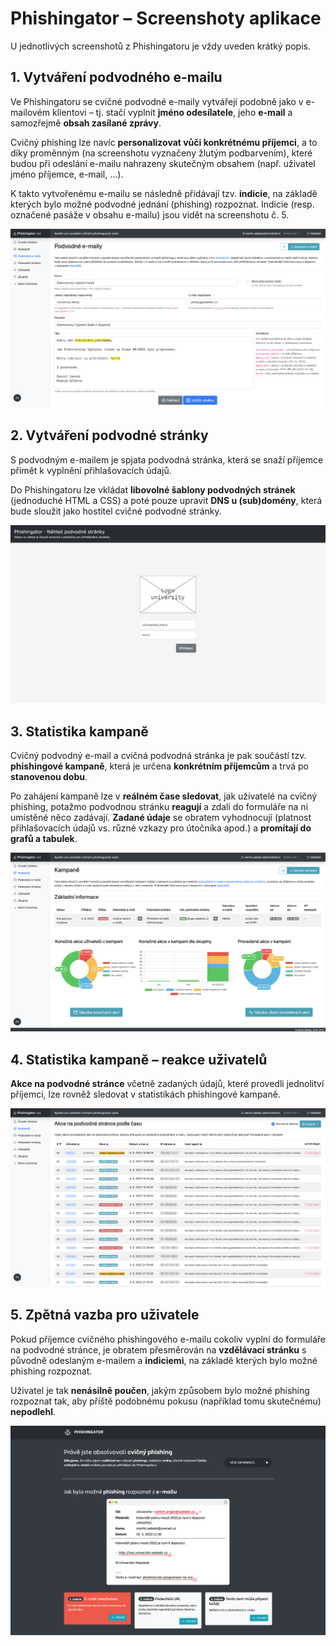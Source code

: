 # Phishingator – Screenshoty aplikace

U jednotlivých screenshotů z Phishingatoru je vždy uveden krátký popis.



## 1. Vytváření podvodného e-mailu

Ve Phishingatoru se cvičné podvodné e-maily vytvářejí podobně jako v e-mailovém klientovi – tj. stačí vyplnit **jméno odesílatele**, jeho **e-mail** a samozřejmě **obsah zasílané zprávy**.

Cvičný phishing lze navíc **personalizovat vůči konkrétnému příjemci**, a to díky proměnným (na screenshotu vyznačeny žlutým podbarvením), které budou při odeslání e-mailu nahrazeny skutečným obsahem (např. uživatel jméno příjemce, e-mail, ...).

K takto vytvořenému e-mailu se následně přidávají tzv. **indicie**, na základě kterých bylo možné podvodné jednání (phishing) rozpoznat. Indicie (resp. označené pasáže v obsahu e-mailu) jsou vidět na screenshotu č. 5.

![Vytváření podvodného e-mailu](doc/images/01-phishing-training-email.png)



## 2. Vytváření podvodné stránky

S podvodným e-mailem je spjata podvodná stránka, která se snaží příjemce přimět k vyplnění přihlašovacích údajů.

Do Phishingatoru lze vkládat **libovolné šablony podvodných stránek** (jednoduché HTML a CSS) a poté pouze upravit **DNS u (sub)domény**, která bude sloužit jako hostitel cvičné podvodné stránky.

![Vytváření podvodné stránky](doc/images/02-fraudulent-website-template.png)



## 3. Statistika kampaně

Cvičný podvodný e-mail a cvičná podvodná stránka je pak součástí tzv. **phishingové kampaně**, která je určena **konkrétním příjemcům** a trvá po **stanovenou dobu**.

Po zahájení kampaně lze v **reálném čase sledovat**, jak užívatelé na cvičný phishing, potažmo podvodnou stránku **reagují** a zdali do formuláře na ni umístěné něco zadávají. **Zadané údaje** se obratem vyhodnocují (platnost přihlašovacích údajů vs. různé vzkazy pro útočníka apod.) a **promítají do grafů a tabulek**. 

![Statistika kampaně](doc/images/03-campaign-stats.png)



## 4. Statistika kampaně – reakce uživatelů

**Akce na podvodné stránce** včetně zadaných údajů, které provedli jednolitví příjemci, lze rovněž sledovat v statistikách phishingové kampaně.

![Statistika kampaně – reakce uživatelů](doc/images/04-campaign-stats-user-reactions.png)



## 5. Zpětná vazba pro uživatele

Pokud příjemce cvičného phishingového e-mailu cokoliv vyplní do formuláře na podvodné stránce, je obratem přesměrován na **vzdělávací stránku** s původně odeslaným e-mailem a **indiciemi**, na základě kterých bylo možné phishing rozpoznat.

Uživatel je tak **nenásilně poučen**, jakým způsobem bylo možné phishing rozpoznat tak, aby příště podobnému pokusu (například tomu skutečnému) **nepodlehl**.

![Zpětná vazba pro uživatele](doc/images/05-campaign-stats-user-summary.png)